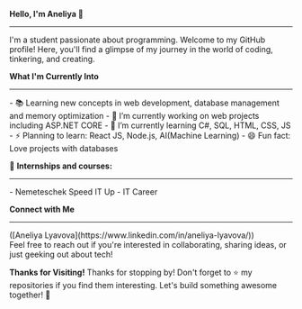 **Hello, I'm Aneliya 👋**
<hr>
I'm a student passionate about programming. Welcome to my GitHub profile! Here, you'll find a glimpse of my journey in the world of coding, tinkering, and creating.
<br>

**What I'm Currently Into**
<hr>
- 📚 Learning new concepts in web development, database management and memory optimization
- 🔭 I’m currently working on web projects including ASP.NET CORE
- 🌱 I’m currently learning C#, SQL, HTML, CSS, JS
- ⚡ Planning to learn: React JS, Node.js, AI(Machine Learning)
- 😄 Fun fact: Love projects with databases

🚀 **Internships and courses:**
<hr>
- Nemeteschek Speed IT Up
- IT Career

**Connect with Me**
<hr>
([Aneliya Lyavova](https://www.linkedin.com/in/aneliya-lyavova/))
<br>
Feel free to reach out if you're interested in collaborating, sharing ideas, or just geeking out about tech!
<br>

<!--**My Projects**
<hr>
Here are some of the projects I've been working on:
<br>
[Project 1]([Link to Project 1](https://github.com/TeamTravellers/YourPlace))
<br>
[Project 2]([Link to Project 2](https://github.com/Reservation-Manager))
<br>
[Project 3]([Link to Project 3](https://github.com/Aneliya05/CV.Creator)
<br>
[Project 4]([Link to Project 4](https://github.com/Aneliya05/CashRegister))
<br>
Explore them and let me know what you think! -->

**Thanks for Visiting!**
Thanks for stopping by! Don't forget to ⭐️ my repositories if you find them interesting. Let's build something awesome together! 🚀





